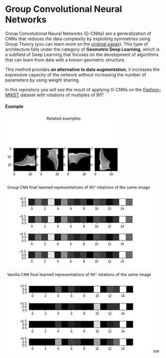 # Group Convolutional Neural Networks
Group Convolutional Neural Networks (G-CNNs) are a generalization of CNNs that reduces the data complexity by exploiting symmetries using Group Theory (you can learn more on the [original paper](https://arxiv.org/abs/1602.07576)).
This type of architecture falls under the category of **Geometric Deep Learning**, which is a subfield of Deep Learning that focuses on the development of algorithms that can learn from data with a known geometric structure.

This method provides **an alternative to data augmentation**, it increases the expressive capacity of the network without increasing the number of parameters by using weight sharing.

In this repository you will see the result of applying G-CNNs on the [Fashion-MNIST](https://arxiv.org/abs/1708.07747) dataset with rotations of multiples of 90°.

#### Example

![Example input](./images/input.png)

![Group CNN final representation](./images/group_cnn_final_representation.png)

![Vanilla CNN final representation](./images/vanilla_cnn_final_representation.png)xw